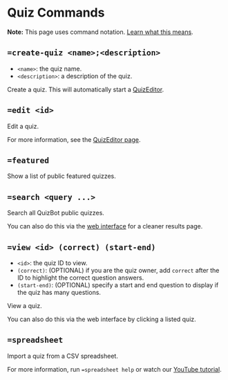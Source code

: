 # Quiz Commands

**Note:** This page uses command notation. [Learn what this means](/commands/notation).

## `=create-quiz <name>;<description>`

- `<name>`: the quiz name.
- `<description>`: a description of the quiz.

Create a quiz. This will automatically start a [QuizEditor](../quizzes/quizeditor.md).

## `=edit <id>`

Edit a quiz.

For more information, see the [QuizEditor page](../quizzes/quizeditor.md).

## `=featured`

Show a list of public featured quizzes.

## `=search <query ...>`

Search all QuizBot public quizzes.

You can also do this via the [web interface](https://quizbot.xyz/explore) for a cleaner results page.

## `=view <id> (correct) (start-end)`

- `<id>`: the quiz ID to view.
- `(correct)`: (OPTIONAL) if you are the quiz owner, add `correct` after the ID to highlight the correct question answers.
- `(start-end)`: (OPTIONAL) specify a start and end question to display if the quiz has many questions.

View a quiz.

You can also do this via the web interface by clicking a listed quiz.

## `=spreadsheet`

Import a quiz from a CSV spreadsheet.

For more information, run `=spreadsheet help` or watch our [YouTube tutorial](https://youtu.be/4bcpmbIlrPw).
